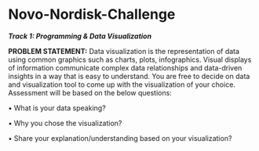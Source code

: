 # Novo-Nordisk-Challenge

_**Track 1: Programming & Data Visualization**_

**PROBLEM STATEMENT:**
Data visualization is the representation of data using common graphics such as charts, plots, infographics.
Visual displays of information communicate complex data relationships and data-driven insights in a way that is easy to understand.
You are free to decide on data and visualization tool to come up with the visualization of your choice. Assessment will be based on the below questions:

•	What is your data speaking?

•	Why you chose the visualization?

•	Share your explanation/understanding based on your visualization?
